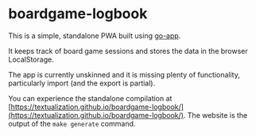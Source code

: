 # boardgame-logbook

This is a simple, standalone PWA built using [go-app](https://github.com/maxence-charriere/go-app).

It keeps track of board game sessions and stores the data in the browser LocalStorage.

The app is currently unskinned and it is missing plenty of functionality, particularly import (and the export is partial).

You can experience the standalone compilation at [https://textualization.github.io/boardgame-logbook/](https://textualization.github.io/boardgame-logbook/). The website is the output of the `make generate` command.
